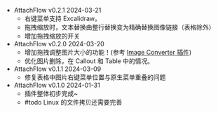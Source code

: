 - AttachFlow v0.2.1 2024-03-21
  - 右键菜单支持 Excalidraw。
  - 拖拽缩放时，文本替换由整行替换变为精确替换图像链接（表格除外）
  - 增加拖拽缩放的开关
- AttachFlow v0.2.0 2024-03-20
  - 增加拖拽调整图片大小的功能！(参考 [Image Converter 插件](https://github.com/xRyul/obsidian-image-converter))
  - 优化图片删除，在 Callout 和 Table 中的情况。
- AttachFlow v0.1.1 2024-03-09
  - 修复表格中图片右键菜单位置与原生菜单重叠的问题
- AttachFlow v0.1.0 2024-01-31
  - 插件整体初步完成~
  - #todo Linux 的文件拷贝还需要完善